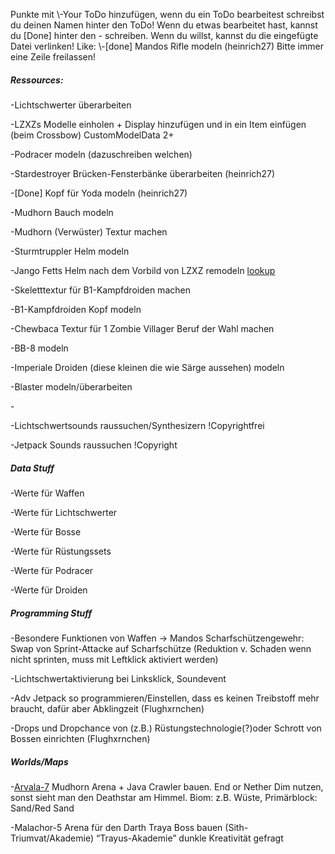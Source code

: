 Punkte mit \\-Your ToDo hinzufügen, wenn du ein ToDo bearbeitest schreibst du deinen Namen hinter den ToDo!
Wenn du etwas bearbeitet hast, kannst du [Done] hinter den - schreiben.
Wenn du willst, kannst du die eingefügte Datei verlinken!
Like: \\-[done] Mandos Rifle modeln (heinrich27)
Bitte immer eine Zeile freilassen!


##### Ressources:
\-Lichtschwerter überarbeiten

\-LZXZs Modelle einholen + Display hinzufügen und in ein Item einfügen (beim Crossbow) CustomModelData 2+

\-Podracer modeln (dazuschreiben welchen)

\-Stardestroyer Brücken-Fensterbänke überarbeiten (heinrich27)

\-[Done] Kopf für Yoda modeln (heinrich27)

\-Mudhorn Bauch modeln

\-Mudhorn (Verwüster) Textur machen

\-Sturmtruppler Helm modeln

\-Jango Fetts Helm nach dem Vorbild von LZXZ remodeln [lookup](https://sketchfab.com/3d-models/the-mandalorian-helmet-minecraft-88f2452ae3ff4a1d9d9ee6713fe9a98b)

\-Skeletttextur für B1-Kampfdroiden machen

\-B1-Kampfdroiden Kopf modeln

\-Chewbaca Textur für 1 Zombie Villager Beruf der Wahl machen

\-BB-8 modeln

\-Imperiale Droiden (diese kleinen die wie Särge aussehen) modeln

\-Blaster modeln/überarbeiten

\-


\-Lichtschwertsounds raussuchen/Synthesizern !Copyrightfrei

\-Jetpack Sounds raussuchen !Copyright

##### Data Stuff

\-Werte für Waffen

\-Werte für Lichtschwerter

\-Werte für Bosse

\-Werte für Rüstungssets

\-Werte für Podracer

\-Werte für Droiden

##### Programming Stuff

\-Besondere Funktionen von Waffen
  \-> Mandos Scharfschützengewehr: Swap von Sprint-Attacke auf Scharfschütze (Reduktion v. Schaden wenn nicht sprinten, muss mit Leftklick aktiviert werden)

\-Lichtschwertaktivierung bei Linksklick, Soundevent

\-Adv Jetpack so programmieren/Einstellen, dass es keinen Treibstoff mehr braucht, dafür aber Abklingzeit (Flughxrnchen)

\-Drops und Dropchance von (z.B.) Rüstungstechnologie(?)oder Schrott von Bossen einrichten (Flughxrnchen)


##### Worlds/Maps

\-[Arvala-7](https://starwars.fandom.com/wiki/Arvala-7) Mudhorn Arena + Java Crawler bauen. End or Nether Dim nutzen, sonst sieht man den Deathstar am Himmel. Biom: z.B. Wüste, Primärblock: Sand/Red Sand

\-Malachor-5 Arena für den Darth Traya Boss bauen (Sith-Triumvat/Akademie) “Trayus-Akademie” dunkle Kreativität gefragt
